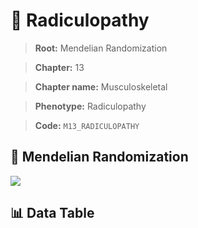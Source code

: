 # 🧪 Radiculopathy

> **Root:** Mendelian Randomization

> **Chapter:** 13  

> **Chapter name:** Musculoskeletal

> **Phenotype:** Radiculopathy  

> **Code:** `M13_RADICULOPATHY`

## 🧬 Mendelian Randomization  

<img src="/MR/Figures/Forward/M13_RADICULOPATHY.png"/>

## 📊 Data Table

<CsvTableMRF src="/MR/Data/Forward/M13_RADICULOPATHY.csv"/>

